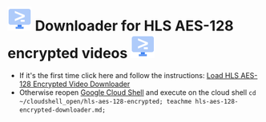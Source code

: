 [comment]: # (https://cloud.google.com/shell/docs/cloud-shell-tutorials/tutorials)

# [![HLS AES-128 Encrypted](./assets/images/cloud_shell_blue.svg)](#) Downloader for HLS AES-128 encrypted videos [![HLS AES-128 Encrypted](./assets/images/cloud_shell_blue.svg)](#)
- If it's the first time click here and follow the instructions: [Load HLS AES-128 Encrypted Video Downloader](https://ssh.cloud.google.com/cloudshell/open?cloudshell_git_repo=https://github.com/danielemaddaluno/hls-aes-128-encrypted.git&cloudshell_tutorial=hls-aes-128-encrypted-downloader.md&shellonly=true)
- Otherwise reopen [Google Cloud Shell](https://shell.cloud.google.com/?show=terminal) and execute on the cloud shell `cd ~/cloudshell_open/hls-aes-128-encrypted; teachme hls-aes-128-encrypted-downloader.md;`
